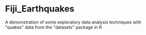 # Fiji_Earthquakes
A demonstration of some exploratory data analysis techniques with "quakes" data from the "datasets" package in R
